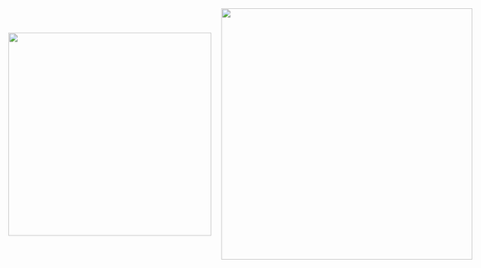 <div style="display: flex; justify-content: center; align-items: center; gap: 20px;">
  <img width="400" src="https://github-readme-stats.vercel.app/api/top-langs/?username=lucascostabueno&hide=html&layout=compact&theme=dark" />
  <img width="495" src="https://github-readme-stats.vercel.app/api?username=lucascostabueno&theme=dark"/>
</div>
